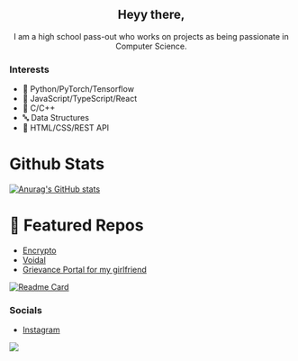 <h2 align="center">Heyy there,</h3>
<p align="center">I am a high school pass-out who works on projects as being passionate in Computer Science.</p>

### Interests
- 🐍 Python/PyTorch/Tensorflow
- 📜 JavaScript/TypeScript/React
- 📸 C/C++
- 🔤 Data Structures
- 💽 HTML/CSS/REST API



# Github Stats
[![Anurag's GitHub stats](https://github-readme-stats.vercel.app/api?username=plagzee&show_icons=true&theme=dracula)](https://github.com/anuraghazra/github-readme-stats)  


# 🌟 Featured Repos
- [Encrypto](https://github.com/plagzee/encrypto)
- [Voidal](https://github.com/plagzee/Final-Voidal)
- [Grievance Portal for my girlfriend](https://github.com/plagzee/jyoti-grievance-portal)



[![Readme Card](https://github-readme-stats.vercel.app/api/pin/?username=plagzee&repo=demios)](https://github.com/anuraghazra/github-readme-stats)

### Socials
- [Instagram](https://instagram.com/ahiran.s_)


![](https://komarev.com/ghpvc/?username=plagzee&color=green)



